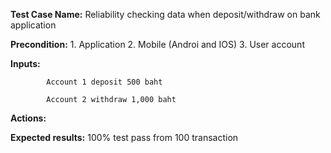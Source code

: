 **Test Case Name:** Reliability checking data when deposit/withdraw on bank application

**Precondition:** 1. Application 2. Mobile (Androi and IOS) 3. User account

**Inputs:** 

            Account 1 deposit 500 baht

            Account 2 withdraw 1,000 baht 

**Actions:** 

**Expected results:** 100% test pass from 100 transaction
